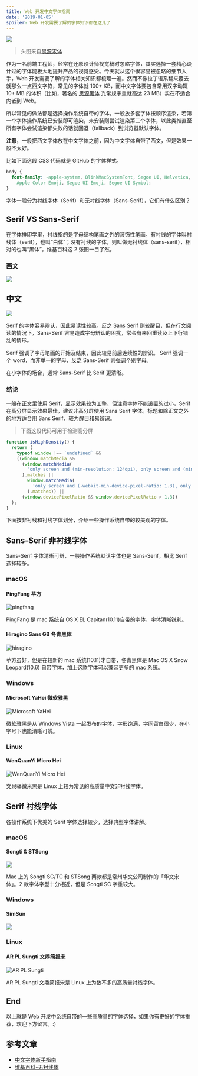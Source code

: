 ```yaml
---
title: Web 开发中文字体指南
date: '2019-01-05'
spoiler: Web 开发需要了解的字体知识都在这儿了
---
```


![](./images/font.png)

> 头图来自[思源宋体](https://source.typekit.com/source-han-serif/cn/)

作为一名前端工程师，经常在还原设计师视觉稿时忽略字体，其实选择一套精心设计过的字体能极大地提升产品的视觉感受。今天就从这个很容易被忽略的细节入手，Web 开发需要了解的字体相关知识都梳理一遍。然而不像拉丁语系翻来覆去就那么一点西文字符，常见的字体就 100+ KB，而中文字体要包含常用汉字动辄 10+ MB 的体积（比如，著名的 [思源黑体](https://github.com/adobe-fonts/source-han-sans/tree/release) 光常规字重就高达 23 MB）实在不适合内嵌到 Web。

所以常见的做法都是选择操作系统自带的字体。一般放多套字体按顺序渲染，若第一个字体操作系统已安装即可渲染，未安装则尝试渲染第二个字体，以此类推直至所有字体尝试渲染都失败的话就回退（fallback）到浏览器默认字体。

**注意**，一般把西文字体放在中文字体之前，因为中文字体自带了西文，但是效果一般不太好。

比如下面这段 CSS 代码就是 GitHub 的字体样式。

```css
body {
  font-family: -apple-system, BlinkMacSystemFont, Segoe UI, Helvetica, Arial, sans-serif,
    Apple Color Emoji, Segoe UI Emoji, Segoe UI Symbol;
}
```

字体一般分为衬线字体（Serif）和无衬线字体（Sans-Serif），它们有什么区别？

## Serif VS Sans-Serif

在字体排印学里，衬线指的是字母结构笔画之外的装饰性笔画。有衬线的字体叫衬线体（serif），也叫“白体”；没有衬线的字体，则叫做无衬线体（sans-serif），相对的也叫“黑体”。维基百科这 2 张图一目了然。

### 西文

![](./images/serif-and-sans-serif.png)

## 中文

![](./images/serif-and-sans-serif-2.png)

Serif 的字体容易辨认，因此易读性较高。反之 Sans Serif 则较醒目，但在行文阅读的情況下，Sans-Serif 容易造成字母辨认的困扰，常会有来回重读及上下行错乱的情形。

Serif 强调了字母笔画的开始及结束，因此较易前后连续性的辨识。
Serif 强调一个 word，而非单一的字母，反之 Sans-Serif 则强调个别字母。

在小字体的场合，通常 Sans-Serif 比 Serif 更清晰。

### 结论

一般在正文里使用 Serif，显示效果较为工整，但注意字体不能设置的过小，Serif 在高分屏显示效果最佳，建议非高分屏使用 Sans Serif 字体。标题和除正文之外的地方适合用 Sans Serif，较为醒目和易辨识。

> 下面这段代码可用于检测高分屏

```js
function isHighDensity() {
  return (
    typeof window !== `undefined` &&
    ((window.matchMedia &&
      (window.matchMedia(
        'only screen and (min-resolution: 124dpi), only screen and (min-resolution: 1.3dppx), only screen and (min-resolution: 48.8dpcm)'
      ).matches ||
        window.matchMedia(
          'only screen and (-webkit-min-device-pixel-ratio: 1.3), only screen and (-o-min-device-pixel-ratio: 2.6/2), only screen and (min--moz-device-pixel-ratio: 1.3), only screen and (min-device-pixel-ratio: 1.3)'
        ).matches)) ||
      (window.devicePixelRatio && window.devicePixelRatio > 1.3))
  );
}
```

下面按非衬线和衬线字体划分，介绍一些操作系统自带的较美观的字体。

## Sans-Serif 非衬线字体

Sans-Serif 字体清晰可辨，一般操作系统默认字体也是 Sans-Serif，相比 Serif 选择较多。

### macOS

#### PingFang 苹方

![pingfang](./images/pingfang.jpg)

PingFang 是 mac 系统自 OS X EL Capitan(10.11)自带的字体，字体清晰锐利。

#### Hiragino Sans GB 冬青黑体

![hiragino](./images/hiragino.png)

苹方虽好，但是在较新的 mac 系统(10.11)才自带，冬青黑体是 Mac OS X Snow Leopard(10.6) 自带字体，加上这款字体可以兼容更多的 mac 系统。

### Windows

#### Microsoft YaHei 微软雅黑

![Microsoft YaHei](./images/msyh.jpg)

微软雅黑是从 Windows Vista 一起发布的字体，字形饱满，字间留白很少，在小字号下也能清晰可辨。

### Linux

#### WenQuanYi Micro Hei

![WenQuanYi Micro Hei](./images/wenquanyi-microhei.png)

文泉驿微米黑是 Linux 上较为常见的高质量中文非衬线字体。

## Serif 衬线字体

各操作系统下优美的 Serif 字体选择较少，选择典型字体讲解。

### macOS

#### Songti & STSong

![](./images/songti-sc&stsong.png)

Mac 上的 Songti SC/TC 和 STSong 两款都是常州华文公司制作的「华文宋体」。2 款字体字型十分相近，但是 Songti SC 字重较大。

### Windows

#### SimSun

![](./images/simsun.png)

### Linux

#### AR PL Sungti 文鼎简报宋

![AR PL Sungti](./images/ar-pl-sungti.png)

AR PL Sungti 文鼎简报宋是 Linux 上为数不多的高质量衬线字体。

## End

以上就是 Web 开发中系统自带的一些高质量的字体选择，如果你有更好的字体推荐，欢迎下方留言。:)

## 参考文章

- [中文字体新手指南](http://fuxiaopang.cn/the-complete-beginners-guide-to-chinese-fonts/)
- [维基百科-无衬线体](https://zh.wikipedia.org/zh-hans/%E6%97%A0%E8%A1%AC%E7%BA%BF%E4%BD%93)
